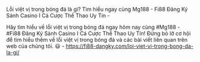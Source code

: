 Lỗi việt vị trong bóng đá là gì? Tìm hiểu ngay cùng Mg188 - Fi88 Đăng Ký ️Sảnh Casino I Cá Cược Thể Thao Uy Tín - 

Hãy tìm hiểu về lỗi việt vị trong bóng đá ngay hôm nay cùng #Mg188 - #Fi88 Đăng Ký ️Sảnh Casino I Cá Cược Thể Thao Uy Tín! Đừng bỏ lỡ cơ hội để tìm hiểu thêm về lỗi việt vị trong bóng đá và các bài viết liên quan trên web của chúng tôi. 😃 - https://fi88-dangky.com/loi-viet-vi-trong-bong-da-la-gi/
